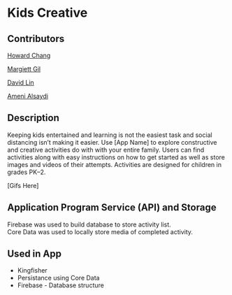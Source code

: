 # Kids Creative

## Contributors

[Howard Chang](https://github.com/howardC56)

[Margiett Gil](https://github.com/Margiett)

[David Lin](https://github.com/DavidLin91)

[Ameni Alsaydi](https://github.com/AmeniAlsaydi)

## Description

Keeping kids entertained and learning is not the easiest task and social distancing isn’t making it easier. Use [App Name] to explore constructive and creative activities do with with your entire family. Users can find activities along with easy instructions on how to get started as well as store images and videos of their attempts. 
Activities are designed for children in grades PK–2. 

[Gifs Here]

## Application Program Service (API) and Storage

Firebase was used to build database to store activity list. <br />
Core Data was used to locally store media of completed activity. 

## Used in App
- Kingfisher 
- Persistance using Core Data 
- Firebase - Database structure
